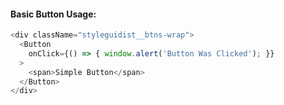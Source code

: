 #### Basic Button Usage:

```js
<div className="styleguidist__btns-wrap">
  <Button
    onClick={() => { window.alert('Button Was Clicked'); }}
  >
    <span>Simple Button</span>
  </Button>
</div>
```
